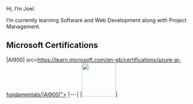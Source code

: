 Hi, I’m Joel.

I’m currently learning Software and Web Development along with Project Management.


## Microsoft Certifications

|AI900| src=https://learn.microsoft.com/en-gb/certifications/azure-ai-fundamentals/|AI900|">
|---|
|<img src="https://github.com/joel-mainey/joel-mainey/assets/64710295/a3ed4c9a-1804-466c-ad3d-2dcb9b87b0b6" width="90px">|
